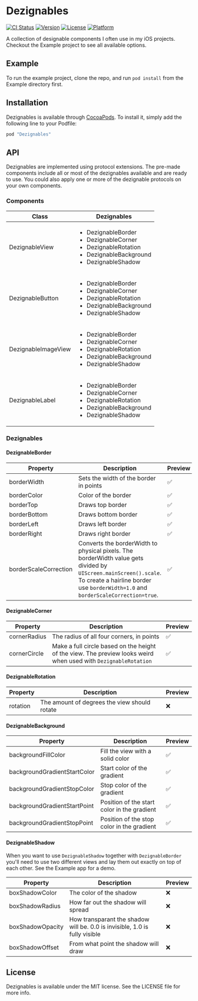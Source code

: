 # Dezignables

[![CI Status](http://img.shields.io/travis/zilverline/Dezignables.svg?style=flat)](https://travis-ci.org/zilverline/Dezignables)
[![Version](https://img.shields.io/cocoapods/v/Dezignables.svg?style=flat)](http://cocoapods.org/pods/Dezignables)
[![License](https://img.shields.io/cocoapods/l/Dezignables.svg?style=flat)](http://cocoapods.org/pods/Dezignables)
[![Platform](https://img.shields.io/cocoapods/p/Dezignables.svg?style=flat)](http://cocoapods.org/pods/Dezignables)

A collection of designable components I often use in my iOS projects. Checkout the Example project to see all available options.

## Example

To run the example project, clone the repo, and run `pod install` from the Example directory first.

## Installation

Dezignables is available through [CocoaPods](http://cocoapods.org). To install it, simply add the following line to your Podfile:

```ruby
pod "Dezignables"
```

## API

Dezignables are implemented using protocol extensions. The pre-made components include all or most of the dezignables available and are ready to use. You could also apply one or more of the dezignable protocols on your own components.

### Components

| Class               | Dezignables                                                                                                                            |
|---------------------|----------------------------------------------------------------------------------------------------------------------------------------|
| DezignableView      | <ul><li>DezignableBorder</li><li>DezignableCorner</li><li>DezignableRotation</li><li>DezignableBackground</li><li>DezignableShadow</li>|
| DezignableButton    | <ul><li>DezignableBorder</li><li>DezignableCorner</li><li>DezignableRotation</li><li>DezignableBackground</li><li>DezignableShadow</li>|
| DezignableImageView | <ul><li>DezignableBorder</li><li>DezignableCorner</li><li>DezignableRotation</li><li>DezignableBackground</li><li>DezignableShadow</li>|
| DezignableLabel     | <ul><li>DezignableBorder</li><li>DezignableCorner</li><li>DezignableRotation</li><li>DezignableBackground</li><li>DezignableShadow</li>|

### Dezignables

#### DezignableBorder

| Property              | Description                                                                                                                                                                                           | Preview            |
|-----------------------|-------------------------------------------------------------------------------------------------------------------------------------------------------------------------------------------------------|--------------------|
| borderWidth           | Sets the width of the border in points                                                                                                                                                                | :white_check_mark: |
| borderColor           | Color of the border                                                                                                                                                                                   | :white_check_mark: |
| borderTop             | Draws top border                                                                                                                                                                                      | :white_check_mark: |
| borderBottom          | Draws bottom border                                                                                                                                                                                   | :white_check_mark: |
| borderLeft            | Draws left border                                                                                                                                                                                     | :white_check_mark: |
| borderRight           | Draws right border                                                                                                                                                                                    | :white_check_mark: |
| borderScaleCorrection | Converts the borderWidth to physical pixels. The borderWidth value gets divided by `UIScreen.mainScreen().scale`. To create a hairline border use `borderWidth=1.0` and `borderScaleCorrection=true`. | :white_check_mark: |

#### DezignableCorner

| Property     | Description                                                                                                     | Preview            |
|--------------|-----------------------------------------------------------------------------------------------------------------|--------------------|
| cornerRadius | The radius of all four corners, in points                                                                       | :white_check_mark: |
| cornerCircle | Make a full circle based on the height of the view. The preview looks weird when used with `DezignableRotation` | :white_check_mark: |

#### DezignableRotation

| Property | Description                                  | Preview |
|----------|----------------------------------------------|---------|
| rotation | The amount of degrees the view should rotate | :x:     |

#### DezignableBackground

| Property                     | Description                                 | Preview            |
|------------------------------|---------------------------------------------|--------------------|
| backgroundFillColor          | Fill the view with a solid color            | :white_check_mark: |
| backgroundGradientStartColor | Start color of the gradient                 | :white_check_mark: |
| backgroundGradientStopColor  | Stop color of the gradient                  | :white_check_mark: |
| backgroundGradientStartPoint | Position of the start color in the gradient | :white_check_mark: |
| backgroundGradientStopPoint  | Position of the stop color in the gradient  | :white_check_mark: |

#### DezignableShadow

When you want to use `DezignableShadow` together with `DezignableBorder` you'll need to use two different views and lay them out exactly on top of each other. See the Example app for a demo.

| Property         | Description                                                                | Preview |
|------------------|----------------------------------------------------------------------------|---------|
| boxShadowColor   | The color of the shadow                                                    | :x:     |
| boxShadowRadius  | How far out the shadow will spread                                         | :x:     |
| boxShadowOpacity | How transparant the shadow will be. 0.0 is invisible, 1.0 is fully visible | :x:     |
| boxShadowOffset  | From what point the shadow will draw                                       | :x:     |

## License

Dezignables is available under the MIT license. See the LICENSE file for more info.
